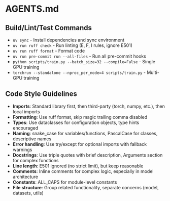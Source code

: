 # AGENTS.md

## Build/Lint/Test Commands

- `uv sync` - Install dependencies and sync environment
- `uv run ruff check` - Run linting (E, F, I rules, ignore E501)
- `uv run ruff format` - Format code
- `uv run pre-commit run --all-files` - Run all pre-commit hooks
- `python scripts/train.py --batch_size=32 --compile=False` - Single GPU training
- `torchrun --standalone --nproc_per_node=4 scripts/train.py` - Multi-GPU training

## Code Style Guidelines

- **Imports**: Standard library first, then third-party (torch, numpy, etc.), then local imports
- **Formatting**: Use ruff format, skip magic trailing comma disabled
- **Types**: Use dataclasses for configuration objects, type hints encouraged
- **Naming**: snake_case for variables/functions, PascalCase for classes, descriptive names
- **Error handling**: Use try/except for optional imports with fallback warnings
- **Docstrings**: Use triple quotes with brief description, Arguments section for complex functions
- **Line length**: E501 ignored (no strict limit), but keep reasonable
- **Comments**: Inline comments for complex logic, especially in model architecture
- **Constants**: ALL_CAPS for module-level constants
- **File structure**: Group related functionality, separate concerns (model, datasets, utils)
